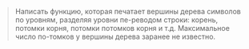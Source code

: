 > Написать функцию, которая печатает вершины дерева символов по уровням, разделяя уровни пе-реводом строки: корень, потомки корня, потомки потомков корня и т.д. Максимальное число по-томков у вершины дерева заранее не известно.
